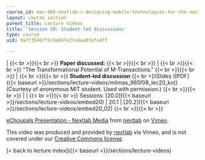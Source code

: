 ```yaml
---
course_id: mas-965-nextlab-i-designing-mobile-technologies-for-the-next-billion-users-fall-2008
layout: course_section
parent_title: Lecture Videos
title: 'Session 20: Student-led discussions'
type: course
uid: da7f35407f5c9e667e21e6aa0fefe4ff

---
```


|  {{< br >}}{{< br >}} **Paper discussed:** {{< br >}}{{< br >}}  |  {{< br >}}{{< br >}} "The Transformational Potential of M-Transactions." {{< br >}}{{< br >}}  |  {{< br >}}{{< br >}} **Student-led discussion**  {{< br >}}Slides ([PDF]({{< baseurl >}}/sections/lecture-videos/mitmas_965f08_lec20_ko)) (Courtesy of anonymous MIT student. Used with permission.) {{< br >}}{{< br >}}  |
|  {{< br >}}{{< br >}} Sessions: [20.0]({{< baseurl >}}/sections/lecture-videos/embed20) &#124; 20.1 &#124; [20.2]({{< baseurl >}}/sections/lecture-videos/embed20_02) {{< br >}}{{< br >}}  

[eChoupals Presentation - Nextlab Media](https://vimeo.com/3254581) from [nextlab](https://vimeo.com/3254581) on [Vimeo](https://vimeo.com).

This video was produced and provided by [nextlab](http://vimeo.com/nextlab) via Vimeo, and is not covered under our [Creative Commons license](/terms/#cc).

[< back to lecture index]({{< baseurl >}}/sections/lecture-videos)